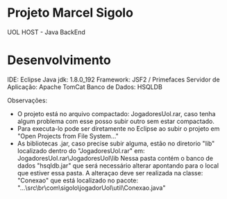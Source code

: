 # Projeto Marcel Sigolo
UOL HOST - Java BackEnd 

# Desenvolvimento
IDE: Eclipse
Java jdk: 1.8.0_192
Framework: JSF2 / Primefaces
Servidor de Aplicação: Apache TomCat
Banco de Dados: HSQLDB

Observações:
- O projeto está no arquivo compactado: JogadoresUol.rar, caso tenha algum problema com esse posso subir outro sem estar compactado.
- Para executa-lo pode ser diretamente no Eclipse ao subir o projeto em "Open Projects from File System..."
- As bibliotecas .jar, caso precise subir alguma, estão no diretorio "lib" localizado dentro do "JogadoresUol.rar" em: JogadoresUol.rar\JogadoresUol\lib
  Nessa pasta contém o banco de dados "hsqldb.jar" que será necessário alterar apontando para o local que estiver essa pasta. A alteraçao deve ser realizada na classe: "Conexao" que está localizado no pacote: "...\src\br\com\sigolo\jogadorUol\util\Conexao.java"
  
 
 
